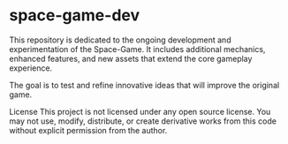 # space-game-dev
 This repository is dedicated to the ongoing development and experimentation of the Space-Game. It includes additional mechanics, enhanced features, and new assets that extend the core gameplay experience. 

The goal is to test and refine innovative ideas that will improve the original game.

License This project is not licensed under any open source license. You may not use, modify, distribute, or create derivative works from this code without explicit permission from the author.
